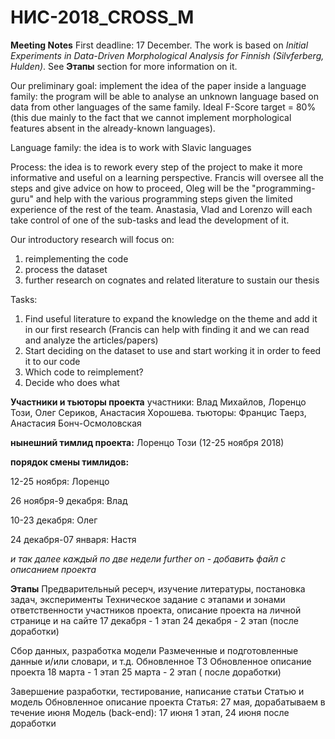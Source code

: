 # НИС-2018_CROSS_M

**Meeting Notes**
First deadline: 17 December. The work is based on *Initial Experiments in Data-Driven Morphological Analysis for Finnish (Silvferberg, Hulden)*. See **Этапы** section for more information on it.

Our preliminary goal: implement the idea of the paper inside a language family: the program will be able to analyse an unknown language based on data from other languages of the same family. Ideal F-Score target = 80% (this due mainly to the fact that we cannot implement morphological features absent in the already-known languages).

Language family: the idea is to work with Slavic languages

Process: the idea is to rework every step of the project to make it more informative and useful on a learning perspective. Francis will oversee all the steps and give advice on how to proceed, Oleg will be the "programming-guru" and help with the various programming steps given the limited experience of the rest of the team. Anastasia, Vlad and Lorenzo will each take control of one of the sub-tasks and lead the development of it.

Our introductory research will focus on:
1) reimplementing the code
2) process the dataset
3) further research on cognates and related literature to sustain our thesis

Tasks:
1) Find useful literature to expand the knowledge on the theme and add it in our first research (Francis can help with finding it and we can read and analyze the articles/papers)
2) Start deciding on the dataset to use and start working it in order to feed it to our code 
3) Which code to reimplement?
4) Decide who does what

**Участники и тьюторы проекта**
участники: Влад Михaйлов, Лоренцо Този, Олег Сериков, Анастасия Хорошева.
тьюторы: Францис Таерз, Анастасия Бонч-Осмоловская

**нынешний тимлид проекта:** Лоренцо Този (12-25 ноября 2018)

**порядок смены тимлидов:**

12-25 ноября: Лоренцо

26 ноября-9 декабря: Влад

10-23 декабря: Олег

24 декабря-07 января: Настя 

*и так далее каждый по две недели*
*further on - добавить файл с описанием проекта*

**Этапы**
Предварительный ресерч, изучение литературы, постановка задач, эксперименты
Техническое задание с этапами и зонами ответственности участников проекта, описание проекта на личной странице и на сайте
17 декабря  - 1 этап
24 декабря - 2 этап (после доработки)

Сбор данных, разработка модели
Размеченные и подготовленные данные и/или словари,  и т.д.
Обновленное ТЗ
Обновленное описание проекта
18 марта - 1 этап
25 марта - 2 этап ( после доработки)

Завершение разработки, тестирование, написание статьи
Статью и модель
Обновленное описание проекта
Статья: 27 мая, дорабатываем в течение июня
Модель (back-end): 17 июня 1 этап, 24 июня после доработки


